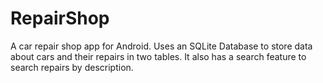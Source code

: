 # RepairShop

A car repair shop app for Android. Uses an SQLite Database to store data about cars and their repairs in two tables. 
It also has a search feature to search repairs by description.
